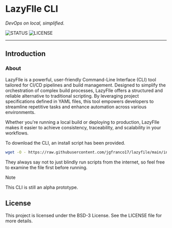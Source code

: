 # LazyFIle CLI

_DevOps on local, simplified._

![STATUS](https://img.shields.io/badge/status-active-brightgreen?style=for-the-badge)
![LICENSE](https://img.shields.io/badge/license-BSD3-blue?style=for-the-badge)

---

## Introduction

### About

LazyFIle is a powerful, user-friendly Command-Line Interface (CLI) tool tailored for
CI/CD pipelines and build management. Designed to simplify the orchestration of complex
build processes, LazyFIle offers a structured and reliable alternative to traditional
scripting. By leveraging project specifications defined in YAML files, this tool empowers
developers to streamline repetitive tasks and enhance automation across various
environments.

Whether you're running a local build or deploying to production, LazyFIle makes it easier
to achieve consistency, traceability, and scalability in your workflows.

To download the CLI, an install script has been provided.

```bash
wget -O - https://raw.githubusercontent.com/jgfranco17/lazyfile/main/install.sh | bash
```

They always say not to just blindly run scripts from the internet, so feel free to examine
the file first before running.

> [!NOTE]
> This CLI is still an alpha prototype.

## License

This project is licensed under the BSD-3 License. See the LICENSE file for more details.
